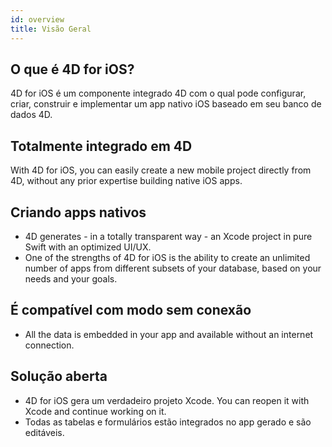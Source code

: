 ```yaml
---
id: overview
title: Visão Geral
---
```


## O que é 4D for iOS?

4D for iOS é um componente integrado 4D com o qual pode configurar, criar, construir e implementar um app nativo iOS baseado em seu banco de dados 4D.

## Totalmente integrado em 4D

With 4D for iOS, you can easily create a new mobile project directly from 4D, without any prior expertise building native iOS apps.

## Criando apps nativos
* 4D generates - in a totally transparent way - an Xcode project in pure Swift with an optimized UI/UX.
* One of the strengths of 4D for iOS is the ability to create an unlimited number of apps from different subsets of your database, based on your needs and your goals.

## É compatível com modo sem conexão
* All the data is embedded in your app and available without an internet connection.

## Solução aberta
* 4D for iOS gera um verdadeiro projeto Xcode. You can reopen it with Xcode and continue working on it.
* Todas as tabelas e formulários estão integrados no app gerado e são editáveis.
